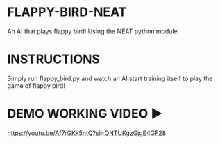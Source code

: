 # FLAPPY-BIRD-NEAT
An AI that plays flappy bird! Using the NEAT python module.
# INSTRUCTIONS
Simply run flappy_bird.py and watch an AI start training itself to play the game of flappy bird!
# DEMO WORKING VIDEO ▶️
https://youtu.be/Af7rGKk5ntQ?si=QNTUKgzGjgE4GF28

